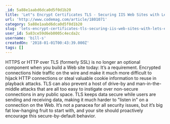 ```yaml
---
_id: 5a88e1aabd6dca0d5f0d1b20
title: 'Let"s Encrypt Certificates TLS - Securing IIS Web Sites with Let"s Encrypt Certificates'
url: 'http://www.codemag.com/article/1801071'
category: 5a88e1aabd6dca0d5f0d1b20
slug: 'lets-encrypt-certificates-tls-securing-iis-web-sites-with-lets-encrypt-certificates'
user_id: 5a83ce59d6eb0005c4ecda2c
username: 'bill-s'
createdOn: '2018-01-01T00:43:39.000Z'
tags: []
---
```


HTTPS or HTTP over TLS (formerly SSL) is no longer an optional component when you build a Web site today: It’s a requirement. Encrypted connections hide traffic on the wire and make it much more difficult to hijack HTTP connections or steal valuable cookie information to reuse in playback attacks. TLS can also prevent a host of drive-by and man-in-the-middle attacks that are all too easy to instigate over non-secure connections in any public space. TLS keeps data secure while users are sending and receiving data, making it much harder to "listen in" on a connection on the Web. It’s not a panacea for all security issues, but it’s big fat low-hanging fruit to start with, and your site should proactively encourage this secure-by-default behavior.


